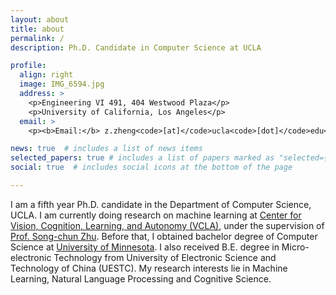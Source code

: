 ```yaml
---
layout: about
title: about
permalink: /
description: Ph.D. Candidate in Computer Science at UCLA

profile:
  align: right
  image: IMG_6594.jpg
  address: >
    <p>Engineering VI 491, 404 Westwood Plaza</p>
    <p>University of California, Los Angeles</p>
  email: >
    <p><b>Email:</b> z.zheng<code>[at]</code>ucla<code>[dot]</code>edu</p>

news: true  # includes a list of news items
selected_papers: true # includes a list of papers marked as "selected={true}"
social: true  # includes social icons at the bottom of the page

---
```


I am a fifth year Ph.D. candidate in the Department of Computer Science, UCLA. I am currently doing research on machine learning at [Center for Vision, Cognition, Learning, and Autonomy (VCLA)](https://vcla.stat.ucla.edu/), under the supervision of [Prof. Song-chun Zhu](http://www.stat.ucla.edu/~sczhu/). Before that, I obtained bachelor degree of Computer Science at [University of Minnesota](https://twin-cities.umn.edu/). I also received B.E. degree in Micro-electronic Technology from University of Electronic Science and Technology of China (UESTC). My research interests lie in Machine Learning, Natural Language Processing and Cognitive Science.